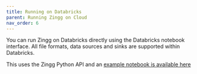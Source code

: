 ```yaml
---
title: Running on Databricks
parent: Running Zingg on Cloud
nav_order: 6
---
```

You can run Zingg on Databricks directly using the Databricks notebook interface. All file formats, data sources and sinks are supported within Databricks. 

This uses the Zingg Python API and an [example notebook is available here](https://github.com/zinggAI/zingg/blob/main/examples/databricks/FebrlExample.ipynb)
